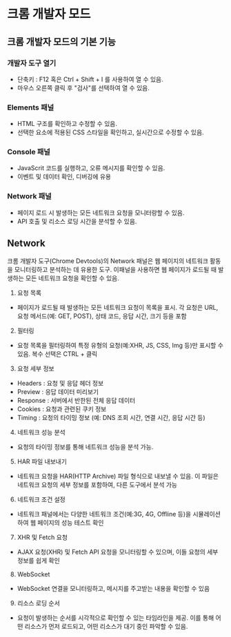 # 크롬 개발자 모드
## 크롬 개발자 모드의 기본 기능
### 개발자 도구 열기
- 단축키 : F12 혹은 Ctrl + Shift + I 를 사용하여 열 수 있음.
- 마우스 오른쪽 클릭 후 "검사"를 선택하여 열 수 있음.
### Elements 패널
- HTML 구조를 확인하고 수정할 수 있음.
- 선택한 요소에 적용된 CSS 스타일을 확인하고, 실시간으로 수정할 수 있음.
### Console 패널
- JavaScrit 코드를 실행하고, 오류 메시지를 확인할 수 있음.
- 이벤트 및 데이터 확인, 디버깅에 유용
### Network 패널
- 페이지 로드 시 발생하는 모든 네트워크 요청을 모니터랑할 수 있음.
- API 호출 및 리소스 로딩 시간을 분석할 수 있음.
## Network
크롬 개발자 도구(Chrome Devtools)의 Network 패널은 웹 페이지의 네트워크 활동을 모니터링하고 분석하는 데 유용한 도구. 이패널을 사용하면 웹 페이지가 로드될 때 발생하는 모든 네트워크 요청을 확인할 수 있음.
1. 요청 목록
- 페이지가 로드될 때 발생하는 모든 네트워크 요청이 목록을 표시. 각 요청은 URL, 요청 메서드(예: GET, POST), 상태 코드, 응답 시간, 크기 등을 포함
2. 필터링
- 요청 목록을 필터링하여 특정 유형의 요청(예:XHR, JS, CSS, Img 등)만 표시할 수 있음. 복수 선택은 CTRL + 클릭
3. 요청 세부 정보
- Headers : 요청 및 응답 헤더 정보
- Preview : 응답 데이터 미리보기
- Response : 서버에서 반한된 전체 응답 데이터
- Cookies : 요청과 관련된 쿠키 정보
- Timing : 요청의 타이밍 정보 (예: DNS 조회 시간, 연결 시간, 응답 시간 등)
4. 네트워크 성능 분석
- 요청의 타이밍 정보를 통해 네트워크 성능을 분석 가능.
5. HAR 파일 내보내기
- 네트워크 요청을 HAR(HTTP Archive) 파일 형식으로 내보낼 수 있음. 이 파일은 네트워크 요청의 세부 정보를 포함하여, 다른 도구에서 분석 가능
6. 네트워크 조건 설정
- 네트워크 패널에서는 다양한 네트워크 조건(예:3G, 4G, Offline 등)을 시뮬레이션하여 웹 페이지의 성능 테스트 확인
7. XHR 및 Fetch 요청
- AJAX 요청(XHR) 및 Fetch API 요청을 모니터링할 수 있으며, 이들 요청의 세부 정보를 쉽게 확인
8. WebSocket
- WebSocket 연결을 모니터링하고, 메시지를 주고받는 내용을 확인할 수 있음
9. 리소스 로딩 순서
- 요청이 발생하는 순서를 시각적으로 확인할 수 있는 타임라인을 제공. 이를 통해 어떤 리소스가 먼저 로드되고, 어떤 리소스가 대기 중인 파악할 수 있음.
